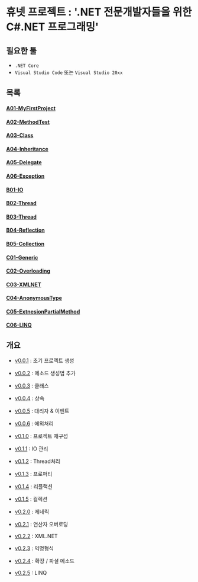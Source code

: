 # 휴넷 프로젝트 : '.NET 전문개발자들을 위한 C#.NET 프로그래밍'

## 필요한 툴
 - `.NET Core`
 - `Visual Studio Code` 또는  `Visual Studio 20xx`

## 목록

#### [A01-MyFirstProject][A01-MyFirstProject]
#### [A02-MethodTest][A02-MethodTest]
#### [A03-Class][A03-Class]
#### [A04-Inheritance][A04-Inheritance]
#### [A05-Delegate][A05-Delegate]
#### [A06-Exception][A06-Exception]
#### [B01-IO][B01-IO]
#### [B02-Thread][B02-Thread]
#### [B03-Thread][B03-Property]
#### [B04-Reflection][B04-Reflection]
#### [B05-Collection][B05-Collection]
#### [C01-Generic][C01-Generic]
#### [C02-Overloading][C02-Overloading]
#### [C03-XMLNET][C03-XMLNET]
#### [C04-AnonymousType][C04-AnonymousType]
#### [C05-ExtnesionPartialMethod][C05-ExtnesionPartialMethod]
#### [C06-LINQ][C06-LINQ]


## 개요

 - [v0.0.1][v0.0.1] : 초기 프로젝트 생성
 - [v0.0.2][v0.0.2] : 메소드 생성법 추가
 - [v0.0.3][v0.0.3] : 클래스
 - [v0.0.4][v0.0.4] : 상속
 - [v0.0.5][v0.0.5] : 대리자 & 이벤트
 - [v0.0.6][v0.0.6] : 에외처리

 - [v0.1.0][v0.1.0] : 프로젝트 재구성
 - [v0.1.1][v0.1.1] : IO 관리
 - [v0.1.2][v0.1.2] : Thread처리
 - [v0.1.3][v0.1.3] : 프로퍼티
 - [v0.1.4][v0.1.4] : 리플랙션
 - [v0.1.5][v0.1.5] : 컬렉션

 - [v0.2.0][v0.2.0] : 제네릭
 - [v0.2.1][v0.2.1] : 연산자 오버로딩
 - [v0.2.2][v0.2.2] : XML.NET
 - [v0.2.3][v0.2.3] : 익명형식
 - [v0.2.4][v0.2.4] : 확장 / 파셜 메소드
 - [v0.2.5][v0.2.5] : LINQ

[v0.0.1]: http://ginno.synology.me:3000/EDUCATION/HunetTutorial/src/v0.0.1
[v0.0.2]: http://ginno.synology.me:3000/EDUCATION/HunetTutorial/src/v0.0.2
[v0.0.3]: http://ginno.synology.me:3000/EDUCATION/HunetTutorial/src/v0.0.3
[v0.0.4]: http://ginno.synology.me:3000/EDUCATION/HunetTutorial/src/v0.0.4
[v0.0.5]: http://ginno.synology.me:3000/EDUCATION/HunetTutorial/src/v0.0.5
[v0.0.6]: http://ginno.synology.me:3000/EDUCATION/HunetTutorial/src/v0.0.6
[v0.1.0]: http://ginno.synology.me:3000/EDUCATION/HunetTutorial/src/v0.1.0
[v0.1.1]: http://ginno.synology.me:3000/EDUCATION/HunetTutorial/src/v0.1.1
[v0.1.2]: http://ginno.synology.me:3000/EDUCATION/HunetTutorial/src/v0.1.2
[v0.1.3]: http://ginno.synology.me:3000/EDUCATION/HunetTutorial/src/v0.1.3
[v0.1.4]: http://ginno.synology.me:3000/EDUCATION/HunetTutorial/src/v0.1.4
[v0.1.5]: http://ginno.synology.me:3000/EDUCATION/HunetTutorial/src/v0.1.5
[v0.2.0]: http://ginno.synology.me:3000/EDUCATION/HunetTutorial/src/v0.2.0
[v0.2.1]: http://ginno.synology.me:3000/EDUCATION/HunetTutorial/src/v0.2.1
[v0.2.2]: http://ginno.synology.me:3000/EDUCATION/HunetTutorial/src/v0.2.2
[v0.2.3]: http://ginno.synology.me:3000/EDUCATION/HunetTutorial/src/v0.2.3
[v0.2.4]: http://ginno.synology.me:3000/EDUCATION/HunetTutorial/src/v0.2.4
[v0.2.5]: http://ginno.synology.me:3000/EDUCATION/HunetTutorial/src/v0.2.5

[A01-MyFirstProject]: A01-MyFirstProject
[A02-MethodTest]: A02-MethodTest
[A03-Class]: A03-Class
[A04-Inheritance]: A04-Inheritance
[A05-Delegate]: A05-Delegate
[A06-Exception]: A06-Exception
[B01-IO]: B01-IO
[B02-Thread]: B02-Thread
[B03-Property]: B03-Property
[B04-Reflection]: B04-Reflection
[B05-Collection]: B05-Collection
[C01-Generic]: C01-Generic
[C02-Overloading]: C02-Overloading
[C03-XMLNET]: C03-XMLNET
[C04-AnonymousType]: C04-AnonymousType
[C05-ExtnesionPartialMethod]: C05-ExtnesionPartialMethod
[C06-LINQ]: C06-LINQ